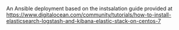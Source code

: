 An Ansible deployment based on the instsalation guide provided at https://www.digitalocean.com/community/tutorials/how-to-install-elasticsearch-logstash-and-kibana-elastic-stack-on-centos-7
